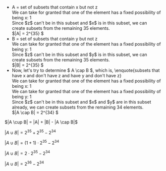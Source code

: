 <ul>
	<li> A = set of subsets that contain x but not z <br/>
	We can take for granted that one of the element has a fixed possibility of being x: 1 <br/>
	Since $z$ can't be in this subset and $x$ is in this subset, we can create subsets from the remaining 35 elements. <br/>
	$|A| = 2^{35} $
	<li> B = set of subsets that contain y but not z <br/>
	We can take for granted that one of the element has a fixed possibility of being y: 1 <br/>
	Since $z$ can't be in this subset and $y$ is in this subset, we can create subsets from the remaining 35 elements. <br/>
	$|B| = 2^{35} $
	<li> Now, let's try to determine $ A \cap B $, which is, \enquote{subsets that have x and don't have z and have y and don't have z} <br/>
	We can take for granted that one of the element has a fixed possibility of being x: 1 <br/>
	We can take for granted that one of the element has a fixed possibility of being y: 1 <br/>
	Since $z$ can't be in this subset and $x$ and $y$ are in this subset already, we can create subsets from the remaining 34 elements. <br/>
	$|A \cap B| = 2^{34} $
</ul>
$|A \cup B| = |A| + |B| - |A \cap B|$

$|A \cup B| = 2^{35} + 2^{35} - 2^{34}$

$|A \cup B| = (1+1) \cdot 2^{35} - 2^{34}$

$|A \cup B| = 2 \cdot 2^{35} - 2^{34}$

$|A \cup B| = 2^{36} - 2^{34}$
